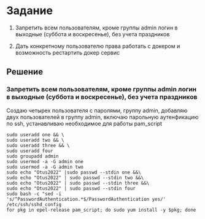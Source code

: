 # Задание

1. Запретить всем пользователям, кроме группы admin логин в выходные (суббота и воскресенье), без учета праздников

2. Дать конкретному пользователю права работать с докером и возможность рестартить докер сервис

## Решение

### Запретить всем пользователям, кроме группы admin логин в выходные (суббота и воскресенье), без учета праздников

Создаю четырех пользователя с паролями, группу admin, добавляю двух пользователей в группу admin, включаю парольную аутенфикацию по ssh, устанавливаю необходимое для работы pam_script

```
sudo useradd one && \
sudo useradd two && \
sudo useradd three && \
sudo useradd four
sudo groupadd admin
sudo usermod -a -G admin one
sudo usermod -a -G admin two
sudo echo "Otus2022" |sudo passwd --stdin one &&\
sudo echo "Otus2022" | sudo passwd --stdin two &&\
sudo echo "Otus2022" | sudo passwd --stdin three &&\
sudo echo "Otus2022" | sudo passwd --stdin four
sudo bash -c "sed -i 's/^PasswordAuthentication.*$/PasswordAuthentication yes/' /etc/ssh/sshd_config
for pkg in epel-release pam_script; do sudo yum install -y $pkg; done

```
